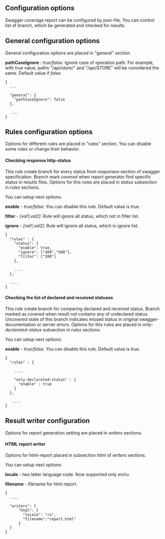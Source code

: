 ## Configuration options

Swagger coverage report can be configured by json-file. 
You can control list of branch, which be generated and checked for results.

## General configuration options

General configuration options are placed in "general" section

**pathCaseIgnore** : *true/false*. Ignore case of operation path. For example, with true value, paths "/api/store/" and "/api/STORE" will be considered the same.
Default value if *false*. 

````
{
  ...

  "general": {
    "pathCaseIgnore": false
  },

   ...
}
````

## Rules configuration options
Options for different rules are placed in "rules" section. 
You can disable some rules or change their behavior.

#### Checking response http-status
This rule create branch for every status from *responses*-section of swagger specification.
Branch mark *covered* when report generator find specific status in results files.
Options for this rules are placed in *status* subsection in *rules* sections.

You can setup next options:

**enable** - *true/false*. You can disable this rule. Default value is *true*.

**filter** - *[val1,val2]*. Rule will ignore all status, which not in filter list.

**ignore** - *[val1,val2]*. Rule will ignore all status, which in ignore list.

```` 
{
  "rules" : {
    "status": {
      "enable": true,
      "ignore": ["400","500"],
      "filter": ["200"]
    },

    ....
  },
  
  ....
}
````

#### Checking the list of declared and received statuses
This rule create branch for comparing declared and received status. 
Branch marked as *covered* when result not contains any of undeclared status.
*Uncovered* state of this branch indicates missed status in original swagger-documentation 
or server errors.
Options for this rules are placed in *only-declareted-status* subsection in *rules* sections.


You can setup next options:

**enable** - *true/false*. You can disable this rule. Default value is *true*.

````
{
  "rules" : {

    ....

    "only-declareted-status" : {
      "enable" : true
    }
  },

   ....
}
````

## Result writer configuration
Options for report generation setting are placed in *writers* sections.

#### HTML report writer
Options for html-report placed in subsection *html* of *writers* sections.

You can setup next options:

**locale** - two latter language code. Now supported only *en/ru*.

**filename** - filename for html report.

````
{
  ....

  "writers": {
      "html": {
        "locale": "ru",
        "filename":"report.html"
      }
  }
}
````
